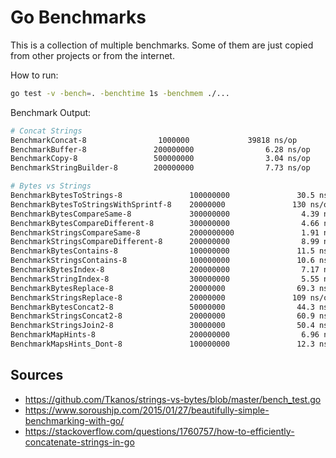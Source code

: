 # Go Benchmarks

This is a collection of multiple benchmarks. Some of them are just copied from other projects or from the internet.

How to run:

```bash
go test -v -bench=. -benchtime 1s -benchmem ./...
```

Benchmark Output:

```bash
# Concat Strings
BenchmarkConcat-8                1000000             39818 ns/op          503992 B/op          1 allocs/op
BenchmarkBuffer-8               200000000                6.28 ns/op            2 B/op          0 allocs/op
BenchmarkCopy-8                 500000000                3.04 ns/op            0 B/op          0 allocs/op
BenchmarkStringBuilder-8        200000000                7.73 ns/op            5 B/op          0 allocs/op

# Bytes vs Strings
BenchmarkBytesToStrings-8               100000000               30.5 ns/op            32 B/op          1 allocs/op
BenchmarkBytesToStringsWithSprintf-8    20000000               130 ns/op              64 B/op          2 allocs/op
BenchmarkBytesCompareSame-8             300000000                4.39 ns/op            0 B/op          0 allocs/op
BenchmarkBytesCompareDifferent-8        300000000                4.66 ns/op            0 B/op          0 allocs/op
BenchmarkStringsCompareSame-8           2000000000               1.91 ns/op            0 B/op          0 allocs/op
BenchmarkStringsCompareDifferent-8      200000000                8.99 ns/op            0 B/op          0 allocs/op
BenchmarkBytesContains-8                100000000               11.5 ns/op             0 B/op          0 allocs/op
BenchmarkStringsContains-8              100000000               10.6 ns/op             0 B/op          0 allocs/op
BenchmarkBytesIndex-8                   200000000                7.17 ns/op            0 B/op          0 allocs/op
BenchmarkStringIndex-8                  300000000                5.55 ns/op            0 B/op          0 allocs/op
BenchmarkBytesReplace-8                 20000000                69.3 ns/op            32 B/op          1 allocs/op
BenchmarkStringsReplace-8               20000000               109 ns/op              64 B/op          2 allocs/op
BenchmarkBytesConcat2-8                 50000000                44.3 ns/op            32 B/op          1 allocs/op
BenchmarkStringsConcat2-8               20000000                60.9 ns/op            32 B/op          1 allocs/op
BenchmarkStringsJoin2-8                 30000000                50.4 ns/op            32 B/op          1 allocs/op
BenchmarkMapHints-8                     200000000                6.96 ns/op            0 B/op          0 allocs/op
BenchmarkMapsHints_Dont-8               100000000               12.3 ns/op             0 B/op          0 allocs/op

```

## Sources

  - https://github.com/Tkanos/strings-vs-bytes/blob/master/bench_test.go
  - https://www.soroushjp.com/2015/01/27/beautifully-simple-benchmarking-with-go/
  - https://stackoverflow.com/questions/1760757/how-to-efficiently-concatenate-strings-in-go